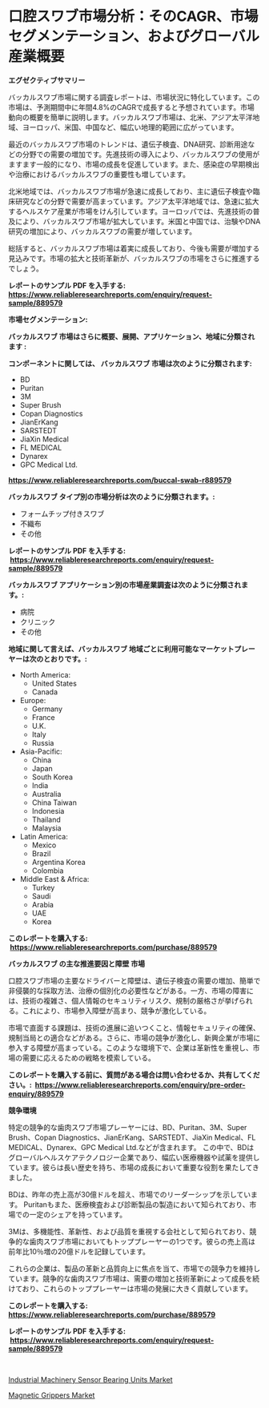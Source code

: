 <p><h1>口腔スワブ市場分析：そのCAGR、市場セグメンテーション、およびグローバル産業概要</h1></p><p><strong>エグゼクティブサマリー</strong></p>
<p><p>バッカルスワブ市場に関する調査レポートは、市場状況に特化しています。この市場は、予測期間中に年間4.8%のCAGRで成長すると予想されています。市場動向の概要を簡単に説明します。バッカルスワブ市場は、北米、アジア太平洋地域、ヨーロッパ、米国、中国など、幅広い地理的範囲に広がっています。 </p><p>最近のバッカルスワブ市場のトレンドは、遺伝子検査、DNA研究、診断用途などの分野での需要の増加です。先進技術の導入により、バッカルスワブの使用がますます一般的になり、市場の成長を促進しています。また、感染症の早期検出や治療におけるバッカルスワブの重要性も増しています。</p><p>北米地域では、バッカルスワブ市場が急速に成長しており、主に遺伝子検査や臨床研究などの分野で需要が高まっています。アジア太平洋地域では、急速に拡大するヘルスケア産業が市場をけん引しています。ヨーロッパでは、先進技術の普及により、バッカルスワブ市場が拡大しています。米国と中国では、治験やDNA研究の増加により、バッカルスワブの需要が増しています。</p><p>総括すると、バッカルスワブ市場は着実に成長しており、今後も需要が増加する見込みです。市場の拡大と技術革新が、バッカルスワブの市場をさらに推進するでしょう。</p></p>
<p><strong>レポートのサンプル PDF を入手する: <a href="https://www.reliableresearchreports.com/enquiry/request-sample/889579">https://www.reliableresearchreports.com/enquiry/request-sample/889579</a></strong></p>
<p><strong>市場セグメンテーション:</strong></p>
<p><strong> バッカルスワブ 市場はさらに概要、展開、アプリケーション、地域に分類されます :</strong></p>
<p><strong>コンポーネントに関しては、 バッカルスワブ 市場は次のように分類されます: &nbsp;</strong></p>
<p><ul><li>BD</li><li>Puritan</li><li>3M</li><li>Super Brush</li><li>Copan Diagnostics</li><li>JianErKang</li><li>SARSTEDT</li><li>JiaXin Medical</li><li>FL MEDICAL</li><li>Dynarex</li><li>GPC Medical Ltd.</li></ul></p>
<p><strong><a href="https://www.reliableresearchreports.com/buccal-swab-r889579">https://www.reliableresearchreports.com/buccal-swab-r889579</a></strong></p>
<p><strong> バッカルスワブ タイプ別の市場分析は次のように分類されます。:</strong></p>
<p><ul><li>フォームチップ付きスワブ</li><li>不織布</li><li>その他</li></ul></p>
<p><strong>レポートのサンプル PDF を入手する: &nbsp;<a href="https://www.reliableresearchreports.com/enquiry/request-sample/889579">https://www.reliableresearchreports.com/enquiry/request-sample/889579</a></strong></p>
<p><strong> バッカルスワブ アプリケーション別の市場産業調査は次のように分類されます。:</strong></p>
<p><ul><li>病院</li><li>クリニック</li><li>その他</li></ul></p>
<p><strong>地域に関して言えば、バッカルスワブ 地域ごとに利用可能なマーケットプレーヤーは次のとおりです。:</strong></p>
<p><ul>
    <li>
        North America:
        <ul>
            <li>United States</li>
            <li>Canada</li>
        </ul>
    </li>
    <li>
        Europe:
        <ul>
            <li>Germany</li>
            <li>France</li>
            <li>U.K.</li>
            <li>Italy</li>
            <li>Russia</li>
        </ul>
    </li>
    <li>
        Asia-Pacific:
        <ul>
            <li>China</li>
            <li>Japan</li>
            <li>South Korea</li>
            <li>India</li>
            <li>Australia</li>
            <li>China Taiwan</li>
            <li>Indonesia</li>
            <li>Thailand</li>
            <li>Malaysia</li>
        </ul>
    </li>
    <li>
        Latin America:
        <ul>
            <li>Mexico</li>
            <li>Brazil</li>
            <li>Argentina Korea</li>
            <li>Colombia</li>
        </ul>
    </li>
    <li>
        Middle East & Africa:
        <ul>
            <li>Turkey</li>
            <li>Saudi</li>
            <li>Arabia</li>
            <li>UAE</li>
            <li>Korea</li>
        </ul>
    </li>
    </ul></p>
<p><strong>このレポートを購入する: &nbsp;<a href="https://www.reliableresearchreports.com/purchase/889579">https://www.reliableresearchreports.com/purchase/889579</a></strong></p>
<p><strong>バッカルスワブ の主な推進要因と障壁 市場</strong></p>
<p><p>口腔スワブ市場の主要なドライバーと障壁は、遺伝子検査の需要の増加、簡単で非侵襲的な採取方法、治療の個別化の必要性などがある。一方、市場の障害には、技術の複雑さ、個人情報のセキュリティリスク、規制の厳格さが挙げられる。これにより、市場参入障壁が高まり、競争が激化している。</p><p>市場で直面する課題は、技術の進展に追いつくこと、情報セキュリティの確保、規制当局との適合などがある。さらに、市場の競争が激化し、新興企業が市場に参入する障壁が高まっている。このような環境下で、企業は革新性を重視し、市場の需要に応えるための戦略を模索している。</p></p>
<p><strong>このレポートを購入する前に、質問がある場合は問い合わせるか、共有してください。:&nbsp; <a href="https://www.reliableresearchreports.com/enquiry/pre-order-enquiry/889579">https://www.reliableresearchreports.com/enquiry/pre-order-enquiry/889579</a></strong></p>
<p><strong>競争環境</strong></p>
<p><p>特定の競争的な歯肉スワブ市場プレーヤーには、BD、Puritan、3M、Super Brush、Copan Diagnostics、JianErKang、SARSTEDT、JiaXin Medical、FL MEDICAL、Dynarex、GPC Medical Ltd.などが含まれます。 この中で、BDはグローバルヘルスケアテクノロジー企業であり、幅広い医療機器や試薬を提供しています。彼らは長い歴史を持ち、市場の成長において重要な役割を果たしてきました。</p><p>BDは、昨年の売上高が30億ドルを超え、市場でのリーダーシップを示しています。 Puritanもまた、医療検査および診断製品の製造において知られており、市場での一定のシェアを持っています。</p><p>3Mは、多機能性、革新性、および品質を重視する会社として知られており、競争的な歯肉スワブ市場においてもトッププレーヤーの1つです。彼らの売上高は前年比10％増の20億ドルを記録しています。</p><p>これらの企業は、製品の革新と品質向上に焦点を当て、市場での競争力を維持しています。競争的な歯肉スワブ市場は、需要の増加と技術革新によって成長を続けており、これらのトッププレーヤーは市場の発展に大きく貢献しています。</p></p>
<p><strong>このレポートを購入する: &nbsp; <a href="https://www.reliableresearchreports.com/purchase/889579">https://www.reliableresearchreports.com/purchase/889579</a></strong></p>
<p><strong>レポートのサンプル PDF を入手する: &nbsp;<a href="https://www.reliableresearchreports.com/enquiry/request-sample/889579">https://www.reliableresearchreports.com/enquiry/request-sample/889579</a></strong><strong></strong></p>
<p>&nbsp;</p>
<p><p><a href="https://full-wildebeest-80b.notion.site/Industrial-Machinery-Sensor-Bearing-Units-Market-Insights-into-Market-CAGR-Market-Trends-and-Grow-8173e3ddbd9547fb8d1c5c4d993f56a7">Industrial Machinery Sensor Bearing Units Market</a></p><p><a href="https://github.com/okotobwrhuteie/Market-Research-Report-List-2/blob/main/magnetic-grippers-market.md">Magnetic Grippers Market</a></p></p>